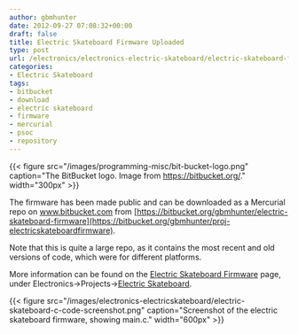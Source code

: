 ```yaml
---
author: gbmhunter
date: 2012-09-27 07:08:32+00:00
draft: false
title: Electric Skateboard Firmware Uploaded
type: post
url: /electronics/electronics-electric-skateboard/electric-skateboard-firmware-uploaded
categories:
- Electric Skateboard
tags:
- bitbucket
- download
- electric skateboard
- firmware
- mercurial
- psoc
- repository
---
```


{{< figure src="/images/programming-misc/bit-bucket-logo.png" caption="The BitBucket logo. Image from https://bitbucket.org/."  width="300px" >}}

The firmware has been made public and can be downloaded as a Mercurial repo on www.bitbucket.com from [https://bitbucket.org/gbmhunter/electric-skateboard-firmware](https://bitbucket.org/gbmhunter/proj-electricskateboardfirmware).

Note that this is quite a large repo, as it contains the most recent and old versions of code, which were for different platforms.

More information can be found on the [Electric Skateboard Firmware](/electronics/projects/electric-skateboard/electric-skateboard-firmware) page, under Electronics->Projects->[Electric Skateboard](/electronics/projects/electric-skateboard).

{{< figure src="/images/electronics-electricskateboard/electric-skateboard-c-code-screenshot.png" caption="Screenshot of the electric skateboard firmware, showing main.c."  width="600px" >}}
